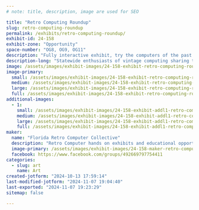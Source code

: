 ```yaml
---
# note: title, description, image are used for SEO

title: "Retro Computing Roundup"
slug: retro-computing-roundup
permalink: /exhibits/retro-computing-roundup/
exhibit-id: 24-158
exhibit-zone: "Opportunity"
space-number: "OG8, OG9, OG11"
description: "Fully interactive exhibit, try the computers of the past.  Learn old programming languages."
description-long: "Statewide enthusiasts of vintage computing sharing the knowledge and experiences of yesterday.  Try your grandpa's first home computer, write your first basic program, learn how ram works, play the games the set the foundations for today's games."
image: /assets/images/exhibit-images/24-158-exhibit-retro-computing-roundup-img-2839-large.jpeg
image-primary: 
  small: /assets/images/exhibit-images/24-158-exhibit-retro-computing-roundup-img-2839-small.jpeg
  medium: /assets/images/exhibit-images/24-158-exhibit-retro-computing-roundup-img-2839-medium.jpeg
  large: /assets/images/exhibit-images/24-158-exhibit-retro-computing-roundup-img-2839-large.jpeg
  full: /assets/images/exhibit-images/24-158-exhibit-retro-computing-roundup-img-2839-full.jpeg
additional-images: 
  - 1:
    small: /assets/images/exhibit-images/24-158-exhibit-addl1-retro-computing-roundup-img-2837-small.jpeg
    medium: /assets/images/exhibit-images/24-158-exhibit-addl1-retro-computing-roundup-img-2837-medium.jpeg
    large: /assets/images/exhibit-images/24-158-exhibit-addl1-retro-computing-roundup-img-2837-large.jpeg
    full: /assets/images/exhibit-images/24-158-exhibit-addl1-retro-computing-roundup-img-2837-full.jpeg
maker: 
  name: "Florida Retro Computer Collective"
  description: "Retro Computer hands on exhibits and educational opportunities showcasing home computing technologies of the past.  See where the modern LINUX os began in the 1970s or work with long obsolete perhipherals and countless modern modifications.  Our group consists of enthusiasts from all over the state of Florida with many different points of interest that all revolve around retro computing."
  image-primary: /assets/images/exhibit-images/24-158-maker-retro-computing-roundup-images-medium.jpg
  facebook: https://www.facebook.com/groups/492669797754411
categories: 
  - slug: art
    name: Art
created-jotform: "2024-10-13 17:59:14"
last-modified-jotform: "2024-11-07 19:04:40"
last-exported: "2024-11-07 19:23:29"
sitemap: false

---
```

